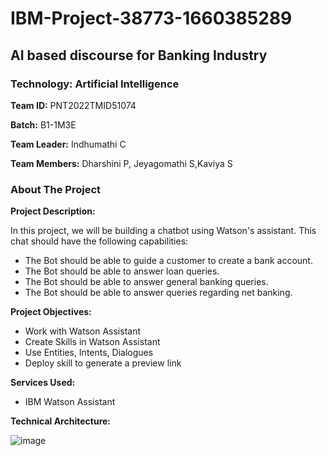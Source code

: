 # IBM-Project-38773-1660385289
## AI based discourse for Banking Industry
### Technology: Artificial Intelligence
**Team ID:** PNT2022TMID51074

**Batch:** B1-1M3E

**Team Leader:** Indhumathi C

**Team Members:** Dharshini P, Jeyagomathi S,Kaviya S


### About The Project

**Project Description:**

In this project, we will be building a chatbot using Watson's assistant. This chat should have the following capabilities:

- The Bot should be able to guide a customer to create a bank account.
- The Bot should be able to answer loan queries.
- The Bot should be able to answer general banking queries.
- The Bot should be able to answer queries regarding net banking.

**Project Objectives:** 
- Work with Watson Assistant
- Create Skills  in Watson Assistant
- Use Entities, Intents, Dialogues
- Deploy skill to generate a preview link

**Services Used:**
- IBM Watson Assistant


**Technical Architecture:**

![image](https://user-images.githubusercontent.com/57994522/191175131-9a5742fc-a728-4282-83d5-74d4c2dc7035.png)
